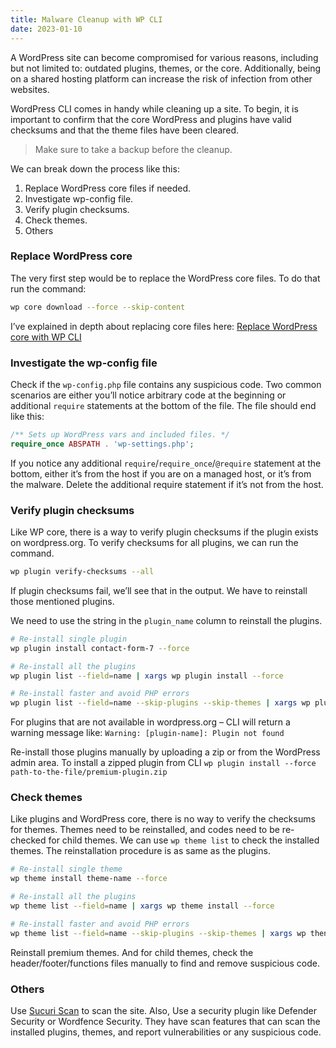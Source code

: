 ```yaml
---
title: Malware Cleanup with WP CLI
date: 2023-01-10
---
```


A WordPress site can become compromised for various reasons, including but not limited to: outdated plugins, themes, or the core. Additionally, being on a shared hosting platform can increase the risk of infection from other websites.

WordPress CLI comes in handy while cleaning up a site. To begin, it is important to confirm that the core WordPress and plugins have valid checksums and that the theme files have been cleared.

> Make sure to take a backup before the cleanup.

We can break down the process like this:

1. Replace WordPress core files if needed.
2. Investigate wp-config file.
3. Verify plugin checksums.
4. Check themes.
5. Others

### Replace WordPress core

The very first step would be to replace the WordPress core files. To do that run the command:

```bash
wp core download --force --skip-content
```

I’ve explained in depth about replacing core files here: [Replace WordPress core with WP CLI](/posts/replace-wordpress-core-with-wp-cli/)

### Investigate the wp-config file

Check if the `wp-config.php` file contains any suspicious code. Two common scenarios are either you’ll notice arbitrary code at the beginning or additional `require` statements at the bottom of the file. The file should end like this:

```php
/** Sets up WordPress vars and included files. */
require_once ABSPATH . 'wp-settings.php';
```

If you notice any additional `require`/`require_once`/`@require` statement at the bottom, either it’s from the host if you are on a managed host, or it’s from the malware. Delete the additional require statement if it’s not from the host.

### Verify plugin checksums

Like WP core, there is a way to verify plugin checksums if the plugin exists on wordpress.org. To verify checksums for all plugins, we can run the command.

```bash
wp plugin verify-checksums --all
```

If plugin checksums fail, we’ll see that in the output. We have to reinstall those mentioned plugins.

We need to use the string in the `plugin_name` column to reinstall the plugins.

```bash
# Re-install single plugin
wp plugin install contact-form-7 --force

# Re-install all the plugins
wp plugin list --field=name | xargs wp plugin install --force

# Re-install faster and avoid PHP errors
wp plugin list --field=name --skip-plugins --skip-themes | xargs wp plugin install --force --skip-plugins --skip-themes
```

For plugins that are not available in wordpress.org – CLI will return a warning message like: `Warning: [plugin-name]: Plugin not found`

Re-install those plugins manually by uploading a zip or from the WordPress admin area. To install a zipped plugin from CLI `wp plugin install --force path-to-the-file/premium-plugin.zip`

### Check themes

Like plugins and WordPress core, there is no way to verify the checksums for themes. Themes need to be reinstalled, and codes need to be re-checked for child themes. We can use `wp theme list` to check the installed themes. The reinstallation procedure is as same as the plugins.

```bash
# Re-install single theme
wp theme install theme-name --force

# Re-install all the plugins
wp theme list --field=name | xargs wp theme install --force

# Re-install faster and avoid PHP errors
wp theme list --field=name --skip-plugins --skip-themes | xargs wp thene install --force --skip-plugins --skip-themes
```

Reinstall premium themes. And for child themes, check the header/footer/functions files manually to find and remove suspicious code.

### Others

Use [Sucuri Scan](https://sitecheck.sucuri.net/) to scan the site. Also, Use a security plugin like Defender Security or Wordfence Security. They have scan features that can scan the installed plugins, themes, and report vulnerabilities or any suspicious code.
